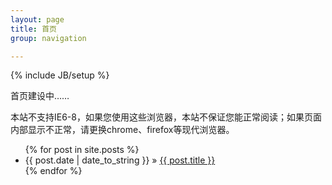 ```yaml
---
layout: page
title: 首页
group: navigation

--- 
```

{% include JB/setup %}

首页建设中……

本站不支持IE6-8，如果您使用这些浏览器，本站不保证您能正常阅读；如果页面内部显示不正常，请更换chrome、firefox等现代浏览器。

<div>
<ul class="posts">
  {% for post in site.posts %}
    <li><span>{{ post.date | date_to_string }}</span> &raquo; <a href="{{ BASE_PATH }}{{ post.url }}">{{ post.title }}</a></li>
  {% endfor %}
</ul>
</div>